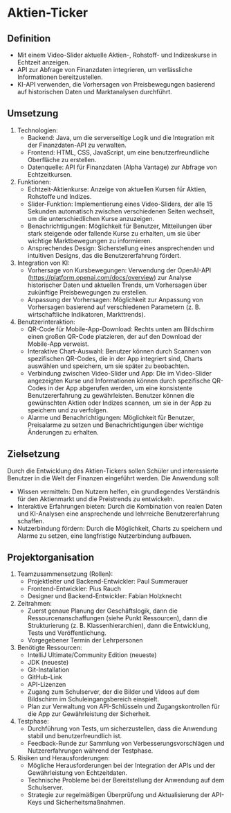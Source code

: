 # Aktien-Ticker

## Definition
- Mit einem Video-Slider aktuelle Aktien-, Rohstoff- und Indizeskurse in Echtzeit anzeigen.
- API zur Abfrage von Finanzdaten integrieren, um verlässliche Informationen bereitzustellen.
- KI-API verwenden, die Vorhersagen von Preisbewegungen basierend auf historischen Daten und Marktanalysen durchführt.

## Umsetzung
1. Technologien:
   - Backend: Java, um die serverseitige Logik und die Integration mit der Finanzdaten-API zu verwalten.
   - Frontend: HTML, CSS, JavaScript, um eine benutzerfreundliche Oberfläche zu erstellen.
   - Datenquelle: API für Finanzdaten (Alpha Vantage) zur Abfrage von Echtzeitkursen.
2. Funktionen:
   - Echtzeit-Aktienkurse: Anzeige von aktuellen Kursen für Aktien, Rohstoffe und Indizes.
   - Slider-Funktion: Implementierung eines Video-Sliders, der alle 15 Sekunden automatisch zwischen verschiedenen Seiten wechselt, um die unterschiedlichen Kurse anzuzeigen.
   - Benachrichtigungen: Möglichkeit für Benutzer, Mitteilungen über stark steigende oder fallende Kurse zu erhalten, um sie über wichtige Marktbewegungen zu informieren.
   - Ansprechendes Design: Sicherstellung eines ansprechenden und intuitiven Designs, das die Benutzererfahrung fördert.
3. Integration von KI:
   - Vorhersage von Kursbewegungen: Verwendung der OpenAI-API (https://platform.openai.com/docs/overview) zur Analyse historischer Daten und aktuellen Trends, um Vorhersagen über zukünftige Preisbewegungen zu erstellen.
   - Anpassung der Vorhersagen: Möglichkeit zur Anpassung von Vorhersagen basierend auf verschiedenen Parametern (z. B. wirtschaftliche Indikatoren, Markttrends).
4. Benutzerinteraktion:
   - QR-Code für Mobile-App-Download: Rechts unten am Bildschirm einen großen QR-Code platzieren, der auf den Download der Mobile-App verweist.
   - Interaktive Chart-Auswahl: Benutzer können durch Scannen von spezifischen QR-Codes, die in der App integriert sind, Charts auswählen und speichern, um sie später zu beobachten.
   - Verbindung zwischen Video-Slider und App: Die im Video-Slider angezeigten Kurse und Informationen können durch spezifische QR-Codes in der App abgerufen werden, um eine konsistente Benutzererfahrung zu gewährleisten. Benutzer können die gewünschten Aktien oder Indizes scannen, um sie in der App zu speichern und zu verfolgen.
   - Alarme und Benachrichtigungen: Möglichkeit für Benutzer, Preisalarme zu setzen und Benachrichtigungen über wichtige Änderungen zu erhalten.

## Zielsetzung
Durch die Entwicklung des Aktien-Tickers sollen Schüler und interessierte Benutzer in die Welt der Finanzen eingeführt werden. Die Anwendung soll:
- Wissen vermitteln: Den Nutzern helfen, ein grundlegendes Verständnis für den Aktienmarkt und die Preistrends zu entwickeln.
- Interaktive Erfahrungen bieten: Durch die Kombination von realen Daten und KI-Analysen eine ansprechende und lehrreiche Benutzererfahrung schaffen.
- Nutzerbindung fördern: Durch die Möglichkeit, Charts zu speichern und Alarme zu setzen, eine langfristige Nutzerbindung aufbauen.

## Projektorganisation
1. Teamzusammensetzung (Rollen):
   - Projektleiter und Backend-Entwickler: Paul Summerauer
   - Frontend-Entwickler: Pius Rauch
   - Designer und Backend-Entwickler: Fabian Holzknecht
2. Zeitrahmen:
   - Zuerst genaue Planung der Geschäftslogik, dann die Ressourcenanschaffungen (siehe Punkt Ressourcen), dann die Strukturierung (z. B. Klassenhierarchien), dann die Entwicklung, Tests und Veröffentlichung.
   - Vorgegebener Termin der Lehrpersonen
3. Benötigte Ressourcen:
   - IntelliJ Ultimate/Community Edition (neueste)
   - JDK (neueste)
   - Git-Installation
   - GitHub-Link
   - API-Lizenzen
   - Zugang zum Schulserver, der die Bilder und Videos auf dem Bildschirm im Schuleingangsbereich einspielt.
   - Plan zur Verwaltung von API-Schlüsseln und Zugangskontrollen für die App zur Gewährleistung der Sicherheit.
4. Testphase:
   - Durchführung von Tests, um sicherzustellen, dass die Anwendung stabil und benutzerfreundlich ist.
   - Feedback-Runde zur Sammlung von Verbesserungsvorschlägen und Nutzererfahrungen während der Testphase.
5. Risiken und Herausforderungen:
   - Mögliche Herausforderungen bei der Integration der APIs und der Gewährleistung von Echtzeitdaten.
   - Technische Probleme bei der Bereitstellung der Anwendung auf dem Schulserver.
   - Strategie zur regelmäßigen Überprüfung und Aktualisierung der API-Keys und Sicherheitsmaßnahmen.